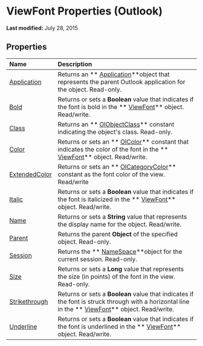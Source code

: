 
# ViewFont Properties (Outlook)

 **Last modified:** July 28, 2015


## Properties



|**Name**|**Description**|
|:-----|:-----|
| [Application](e309e0cc-8f4b-a309-01fd-53fe8ea384cf.md)|Returns an  ** [Application](797003e7-ecd1-eccb-eaaf-32d6ddde8348.md)**object that represents the parent Outlook application for the object. Read-only.|
| [Bold](9a557c99-e23c-8104-9ab4-c8075e30d4f3.md)|Returns or sets a  **Boolean** value that indicates if the font is bold in the ** [ViewFont](cbd7c6ce-f49a-1627-0ad9-a019911fb47b.md)** object. Read/write.|
| [Class](144da1db-4ee6-9e74-fb44-0a7a8562fc0c.md)|Returns an  ** [OlObjectClass](33d724b3-df3c-2a7f-a80f-93b66d96f588.md)** constant indicating the object's class. Read-only.|
| [Color](294d2be7-b974-3750-438f-498eaa4d8604.md)|Returns or sets an  ** [OlColor](b2a457b5-d331-58c4-f9cc-2d56c8edd5e4.md)** constant that indicates the color of the font in the ** [ViewFont](cbd7c6ce-f49a-1627-0ad9-a019911fb47b.md)** object. Read/write.|
| [ExtendedColor](6d7c33a6-e69a-3449-1ede-d3919d774791.md)|Returns or sets an  ** [OlCategoryColor](048bbc6b-c49f-68a3-ac59-b61204e5ef78.md)** constant as the font color of the view. Read/write|
| [Italic](d374bc9e-eba4-bd36-eda5-a95f5b91d094.md)|Returns or sets a  **Boolean** value that indicates if the font is italicized in the ** [ViewFont](cbd7c6ce-f49a-1627-0ad9-a019911fb47b.md)** object. Read/write.|
| [Name](4274070a-4271-a4d7-9660-e6cef5ae8a66.md)|Returns or sets a  **String** value that represents the display name for the object. Read/write.|
| [Parent](3e9c2681-7b96-4408-f6c8-c86efbeb50fc.md)|Returns the parent  **Object** of the specified object. Read-only.|
| [Session](8f126189-3bec-6eee-1e62-b178738d361b.md)|Returns the  ** [NameSpace](f0dcaa19-07f5-5d42-a3bf-2e42b7885644.md)**object for the current session. Read-only.|
| [Size](3eecba24-6e4e-637f-bffb-21def66127d8.md)|Returns or sets a  **Long** value that represents the size (in points) of the font in the view. Read-only.|
| [Strikethrough](d3423e4d-838b-5e0c-9ad7-0f3e50a9a1bc.md)|Returns or sets a  **Boolean** value that indicates if the font is struck through with a horizontal line in the ** [ViewFont](cbd7c6ce-f49a-1627-0ad9-a019911fb47b.md)** object. Read/write.|
| [Underline](adfdcedb-5c77-00a1-0850-9d3c6490cb2c.md)|Returns or sets a  **Boolean** value that indicates if the font is underlined in the ** [ViewFont](cbd7c6ce-f49a-1627-0ad9-a019911fb47b.md)** object. Read/write.|
